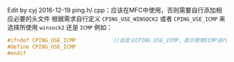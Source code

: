 
Edit by cyj 2016-12-19
ping.h/.cpp：应该在MFC中使用，否则需要自行添加相应必要的头文件
根据需求自行定义 `CPING_USE_WINSOCK2` 或者 `CPING_USE_ICMP` 来选择所使用 `winsock2` 还是 `ICMP`
例如：

```C++
#ifndef CPING_USE_ICMP            //自定义CPING_USE_ICMP，表示使用ICMP进行ping操作
#define CPING_USE_ICMP
#endif
```